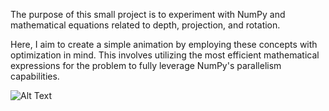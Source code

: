 The purpose of this small project is to experiment with NumPy and mathematical equations related to depth, projection, and rotation.

Here, I aim to create a simple animation by employing these concepts with optimization in mind. This involves utilizing the most efficient mathematical expressions for the problem to fully leverage NumPy's parallelism capabilities.

![Alt Text](trampoline.gif)
